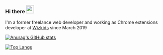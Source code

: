 ### Hi there <img src="https://media.giphy.com/media/hvRJCLFzcasrR4ia7z/giphy.gif" width="25px">
I'm a former freelance web developer and working as Chrome extensions developer at [Wizkids](https://wizkids.dk/) since March 2019

[![Anurag's GitHub stats](https://github-readme-stats.vercel.app/api?username=zuhairtaha&count_private=true&hide=prs&show_icons=true&hide_rank=true)]()


[![Top Langs](https://github-readme-stats.vercel.app/api/top-langs/?username=zuhairtaha&count_private=true&langs_count=20&hide=GLSL,Objective-C,Objective-C++&layout=compact)]()



